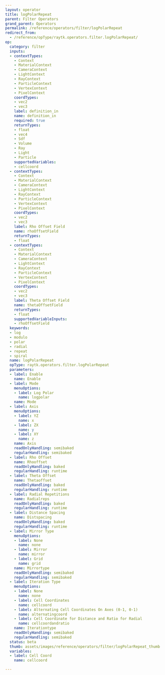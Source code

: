 ```yaml
---
layout: operator
title: logPolarRepeat
parent: Filter Operators
grand_parent: Operators
permalink: /reference/operators/filter/logPolarRepeat
redirect_from:
  - /reference/opType/raytk.operators.filter.logPolarRepeat/
op:
  category: filter
  inputs:
  - contextTypes:
    - Context
    - MaterialContext
    - CameraContext
    - LightContext
    - RayContext
    - ParticleContext
    - VertexContext
    - PixelContext
    coordTypes:
    - vec2
    - vec3
    label: definition_in
    name: definition_in
    required: true
    returnTypes:
    - float
    - vec4
    - Sdf
    - Volume
    - Ray
    - Light
    - Particle
    supportedVariables:
    - cellcoord
  - contextTypes:
    - Context
    - MaterialContext
    - CameraContext
    - LightContext
    - RayContext
    - ParticleContext
    - VertexContext
    - PixelContext
    coordTypes:
    - vec2
    - vec3
    label: Rho Offset Field
    name: rhoOffsetField
    returnTypes:
    - float
  - contextTypes:
    - Context
    - MaterialContext
    - CameraContext
    - LightContext
    - RayContext
    - ParticleContext
    - VertexContext
    - PixelContext
    coordTypes:
    - vec2
    - vec3
    label: Theta Offset Field
    name: thetaOffsetField
    returnTypes:
    - float
    supportedVariableInputs:
    - rhoOffsetField
  keywords:
  - log
  - modulo
  - polar
  - radial
  - repeat
  - spiral
  name: logPolarRepeat
  opType: raytk.operators.filter.logPolarRepeat
  parameters:
  - label: Enable
    name: Enable
  - label: Mode
    menuOptions:
    - label: Log Polar
      name: logpolar
    name: Mode
  - label: Axis
    menuOptions:
    - label: YZ
      name: x
    - label: ZX
      name: y
    - label: XY
      name: z
    name: Axis
    readOnlyHandling: semibaked
    regularHandling: semibaked
  - label: Rho Offset
    name: Rhooffset
    readOnlyHandling: baked
    regularHandling: runtime
  - label: Theta Offset
    name: Thetaoffset
    readOnlyHandling: baked
    regularHandling: runtime
  - label: Radial Repetitions
    name: Radialreps
    readOnlyHandling: baked
    regularHandling: runtime
  - label: Distance Spacing
    name: Distspacing
    readOnlyHandling: baked
    regularHandling: runtime
  - label: Mirror Type
    menuOptions:
    - label: None
      name: none
    - label: Mirror
      name: mirror
    - label: Grid
      name: grid
    name: Mirrortype
    readOnlyHandling: semibaked
    regularHandling: semibaked
  - label: Iteration Type
    menuOptions:
    - label: None
      name: none
    - label: Cell Coordinates
      name: cellcoord
    - label: Alternating Cell Coordinates On Axes (0-1, 0-1)
      name: alternatingcoord
    - label: Cell Coordinate for Distance and Ratio for Radial
      name: cellcoordandratio
    name: Iterationtype
    readOnlyHandling: semibaked
    regularHandling: semibaked
  status: beta
  thumb: assets/images/reference/operators/filter/logPolarRepeat_thumb.png
  variables:
  - label: Cell Coord
    name: cellcoord

---
```

